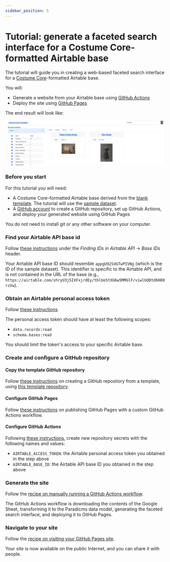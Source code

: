```yaml
---
sidebar_position: 5
---
```


# Tutorial: generate a faceted search interface for a Costume Core-formatted Airtable base

The tutorial will guide you in creating a web-based faceted search interface for a [Costume Core](http://www.ardenkirkland.com/costumecore/)-formatted Airtable base.

You will:
* Generate a website from your Airtable base using [GitHub Actions](https://github.com/features/actions)
* Deploy the site using [GitHub Pages](https://pages.github.com/)

The end result will look like:

![Screenshot of result](result.png)


### Before you start

For this tutorial you will need:

* A Costume Core-formatted Airtable base derived from the [blank template](https://airtable.com/shrqDSOg29079rbxb). The tutorial will use the [sample dataset](https://airtable.com/shryU3j5IXFxjrdEy).
* A [GitHub account](https://github.com/join) to create a GitHub repository, set up GitHub Actions, and deploy your generated website using GitHub Pages

You do not need to install git or any other software on your computer.


### Find your Airtable API base id

Follow [these instructions](https://support.airtable.com/docs/finding-airtable-ids#finding-ids-in-airtable-api) under the _Finding IDs in Airtable API_ -> _Base IDs_ header.

Your Airtable API base ID should resemble `appgU92SdGTwPIVNg` (which is the ID of the sample dataset). This identifier is specific to the Airtable API, and is not contained in the URL of the base (e.g., `https://airtable.com/shryU3j5IXFxjrdEy/tblUeStXG6w5MMGlF/viwlbQDtd6H80rzVw`).


### Obtain an Airtable personal access token

Follow [these instructions](https://support.airtable.com/docs/creating-and-using-api-keys-and-access-tokens#personal-access-tokens-basic-actions).

The personal access token should have at least the following scopes:

* `data.records:read`
* `schema.bases:read`

You should limit the token's access to your specific Airtable base.


### Create and configure a GitHub repository

#### Copy the template GitHub repository

Follow [these instructions](https://docs.github.com/en/repositories/creating-and-managing-repositories/creating-a-repository-from-a-template) on creating a GitHub repository from a template, using [this template repository](https://github.com/dressdiscover/costume-core-template).

#### Configure GitHub Pages

Follow [these instructions](https://docs.github.com/en/pages/getting-started-with-github-pages/configuring-a-publishing-source-for-your-github-pages-site#publishing-with-a-custom-github-actions-workflow) on publishing GitHub Pages with a custom GitHub Actions workflow.

#### Configure GitHub Actions

Following [these instructions](https://docs.github.com/en/actions/security-guides/encrypted-secrets#creating-encrypted-secrets-for-a-repository), create new repository secrets with the following names and values:

* `AIRTABLE_ACCESS_TOKEN`: the Airtable personal access token you obtained in the step above
* `AIRTABLE_BASE_ID`: the Airtable API base ID you obtained in the step above


### Generate the site

Follow the [recipe on manually running a GitHub Actions workflow](/docs/recipes/run-github-ssg-workflow).

The GitHub Actions workflow is downloading the contents of the Google Sheet, transforming it to the Paradicms data model, generating the faceted search interface, and deploying it to GitHub Pages.

### Navigate to your site

Follow the [recipe on visiting your GitHub Pages site](/docs/recipes/visit-github-pages).

Your site is now available on the public Internet, and you can share it with people.

